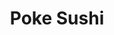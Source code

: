 ---
layout: place
title: "Poke Sushi"
permalink: /new-york/brooklyn/poke-sushi.html
stateAbbr: NY
stateName: New York
cityName: Brooklyn
seo:
  name: "Poke Sushi"
  type: Restaurant
  links: http://diypokesushi.com/
description: "Looking for sushi in Brooklyn, New York? Check out Poke Sushi for a delightful Japanese dining experience. Enjoy a variety of sushi and other dishes in a wel..."
place_id: ChIJ_8973oREwokR_EfLjyx_NAQ
photos:
  - name: >-
      places/ChIJ_8973oREwokR_EfLjyx_NAQ/photos/AeeoHcINKhB0GTv3t29PjFOtGPMLM_Kf5otFo7lKK-QsOS8AUGvbrYp8CfKI2SZF7AOmiaBF5EvOUAzl4gDHeocGrBPgVhdSnL2LUD5VYV1WLThtdWfU-qIRKcQIwMSaZcp6a1On9snuWwvkdwoTSMaceRazAay4DFNCZ_bFfoVyTIsUJXO6nVgOrCpAaxMQ0FOrmOk9i3x0xYgryh3VH4n-Wk4aR0oxrVNfA6hhQJnyovYl28cAMjaI3my94vRw2nRXeLr8q_N7SAUfT72uTONAFmqwMrDsObs2R6Qb7CtVIEx611sqL0Gct2N13kvleZHsyFcYacbBkyabT3WZS2I9cDSc_VxkvWuCUVxTgZsrzNzoh8ueJ6cf5UfvGdYbMxsy_hos5AoAf6D_43wLjg-dGprwfjG0DdjIV_FWa9H4vd4SxQ
    widthPx: 4032
    heightPx: 3024
    authorAttributions:
      - displayName: Lesley Chen
        uri: https://maps.google.com/maps/contrib/117655160374285757905
        photoUri: >-
          https://lh3.googleusercontent.com/a-/ALV-UjUgvRX_k5710YKJbrm3RZy1IcuGbu7rvYLbG24P18MDa0hLPb84=s100-p-k-no-mo
    flagContentUri: >-
      https://www.google.com/local/imagery/report/?cb_client=maps_api_places.places_api&image_key=!1e10!2sCIHM0ogKEICAgIDBrZKMJw&hl=en-US
    googleMapsUri: >-
      https://www.google.com/maps/place//data=!3m4!1e2!3m2!1sCIHM0ogKEICAgIDBrZKMJw!2e10!4m2!3m1!1s0x89c24484de7bcfff:0x4347f2c8fcb47fc
  - name: >-
      places/ChIJ_8973oREwokR_EfLjyx_NAQ/photos/AeeoHcKo2ipOe0mWnsNM5wHno4vm2W6WRVW8qGvwGlqJ9kdwW1GaMNnxiKXg0WwkTC8NwnxpCnUgXFZJoLUBTzg4M6BaTAowVKkuKRq04Gg8D-ydrSRlAUvFqDL8jccLB_7qGxfJO88Aru0bGutt4sQJ_m2GMIu7Y3cLDMR0o9WhPkxUE6yTDIVS9YYgPxCzSC48lDpigUA_6-gZvVNV1aHgCd9hJTdTIYwwVQkszUx12Qgd0lORMDhB_D9hT9-It0qDBTv33J8lW9pOWcp_Tvyk377JYELDUq9X4Z3n6gvPSTvBTuRAHIRayBdjAbODYHEjRIKPe7q0K3XjKg9R6QY6FqVVYRv8M9HGskHmvk8CwKsxSAtDJGT_VKFej3DTi6lsoNxmrTZMK6QWj-TKoMJFkbPw5C17D1nAwZGJJ8H-VoBRMIxj
    widthPx: 1024
    heightPx: 682
    authorAttributions:
      - displayName: andy wu
        uri: https://maps.google.com/maps/contrib/115303994210886430124
        photoUri: >-
          https://lh3.googleusercontent.com/a/ACg8ocJUMcu7kqKjEjnjxtLzlZLDJZ9uvgP3P2a99h2I-tZx3Irnlg=s100-p-k-no-mo
    flagContentUri: >-
      https://www.google.com/local/imagery/report/?cb_client=maps_api_places.places_api&image_key=!1e10!2sCIHM0ogKEICAgIDU9YXqyQE&hl=en-US
    googleMapsUri: >-
      https://www.google.com/maps/place//data=!3m4!1e2!3m2!1sCIHM0ogKEICAgIDU9YXqyQE!2e10!4m2!3m1!1s0x89c24484de7bcfff:0x4347f2c8fcb47fc
  - name: >-
      places/ChIJ_8973oREwokR_EfLjyx_NAQ/photos/AeeoHcJZrj9TYl0KuZ5Z648i8N4Yjz2Gcv6pUO2kIRGGL6ArQnmH0oHF4IaQ1pAK7r5Wsgx-QPetcxQ3svuDGCsJf0UKlvVghraACE_odUj2Q40oXijNR1TXvbjm8wJTkpLsrA6Z67GC1t6dSN6k_JrTf1bb0YdjvwYqR4n1QwguFU8HI6x5_EbGqMSI2wEN3vf2G5Z9tuix91GYCGYQW8JhgRGuRl4jMSBH1nHxFa6nsSbLOQeEQJ9hBL5rIVfWYbhIdozMFKQs4DcyX_rfA8vp5wmsDrSIdtEz7iTEIeCppfc-sa1P9Ue7PLZ_L2eOZJab_ynVbnh109ImBFRXrEDXyIZgeIVFBHZGcqoLcqtUwyddPiKCVUDi7uUcf9hw2HNW9EmXZY6zpu6CTnKGEWCfZPsRXXkRahFdnq0QksWgPolfv-1l
    widthPx: 3024
    heightPx: 4032
    authorAttributions:
      - displayName: Egor Shubin
        uri: https://maps.google.com/maps/contrib/104777533571041997988
        photoUri: >-
          https://lh3.googleusercontent.com/a/ACg8ocJ81Q-wtkSFOoX2jVTWyWE35IAAu8dF4DcS2JD10Fr43ZGa-w=s100-p-k-no-mo
    flagContentUri: >-
      https://www.google.com/local/imagery/report/?cb_client=maps_api_places.places_api&image_key=!1e10!2sCIHM0ogKEICAgIC9nuLf8wE&hl=en-US
    googleMapsUri: >-
      https://www.google.com/maps/place//data=!3m4!1e2!3m2!1sCIHM0ogKEICAgIC9nuLf8wE!2e10!4m2!3m1!1s0x89c24484de7bcfff:0x4347f2c8fcb47fc
  - name: >-
      places/ChIJ_8973oREwokR_EfLjyx_NAQ/photos/AeeoHcJ6__kivoDF3ZqstAcpyG4cxJAJMFR84goH-hzA_VXcbBZgjzySHnobdMSo3LMFcZYS4ttDpigIw0AaeEAISrTN8Y5sl6mWJ8tEZ1R5kToeR5SjgGv0YHzYiv0dvJMamy0hexsviOGUTsRl6gSXlm9nT9fYxeIifKP9f2IeBZZ5Xn7jS-96gW-VynZ2IwD8jtDq-I_IhABtkh8Rr6QjoYBKMvjDF53E4zugC1ptbEWUmRGPvO0WDVa31TSwhNlJPfMCsYW3-S5mFI4ttXB7sXF9EmDoMEiFhbKdd2ATHWWZuQp1BggD2QXBS9S4vg5o9oWkULM9lTP02B4hBL5v9IgmBn5H7B1B7pUafND-7KocUO40aNgYMPDfOPFycYXc1f98sJFgZfgf1xHeEllBqMQ46FhpHsaHX17WFsqCgEI3OA
    widthPx: 3024
    heightPx: 3024
    authorAttributions:
      - displayName: Viviana G.
        uri: https://maps.google.com/maps/contrib/115153598615609816284
        photoUri: >-
          https://lh3.googleusercontent.com/a-/ALV-UjVMBN92haJf3ZhqM4z5n6N9pLTH7b9hMQI3cBwRCDEyMvzt7wvaug=s100-p-k-no-mo
    flagContentUri: >-
      https://www.google.com/local/imagery/report/?cb_client=maps_api_places.places_api&image_key=!1e10!2sCIHM0ogKEICAgICz_4a8eA&hl=en-US
    googleMapsUri: >-
      https://www.google.com/maps/place//data=!3m4!1e2!3m2!1sCIHM0ogKEICAgICz_4a8eA!2e10!4m2!3m1!1s0x89c24484de7bcfff:0x4347f2c8fcb47fc
  - name: >-
      places/ChIJ_8973oREwokR_EfLjyx_NAQ/photos/AeeoHcJvXDUb1bDxFyPElkiGVdIwoouhUt-RMPkvfgN715H_9yjqDtciBAjVqcN_NZGs4vAAwQi_O_dJkM5PwO5ThNnlp6uaZxXNDUIotr1G3A9tKIMnZDYJ8W7PaTxTzC8F8K7jzWUqyW3bI8JFQsDVwVCr9DtiO7fW753M6XnSHemBwvYaTwaUluZ7ZVQP8wkqS3UcabEYRWcqvF7leopvJLSD8ZpS2cfWZ70qE5ymTXriXtK3h2GBOINW5rmD71y0NLbURSuS8mrbZldTIzfTvFqR-A05J1FUDZlGhfN1MDi9v9l5CMZcUsGjtAt1w1_gE4lajDRIphznEPHOEuhPmtWCXAtiEbK4rERNR_oOZzL8Qlrek33SaOsc9bcMi0le1NEIHf987VKwIoq6EKGqbqmrm6wj6snN4ouRH18MRXgy49MH
    widthPx: 3024
    heightPx: 4032
    authorAttributions:
      - displayName: Eli Sss
        uri: https://maps.google.com/maps/contrib/105433751943127024987
        photoUri: >-
          https://lh3.googleusercontent.com/a/ACg8ocJtf66P7yClIV3MSXw9jgzAl87YBH6cWFs170mpECew4NXzEg=s100-p-k-no-mo
    flagContentUri: >-
      https://www.google.com/local/imagery/report/?cb_client=maps_api_places.places_api&image_key=!1e10!2sCIHM0ogKEICAgICmuN6w9gE&hl=en-US
    googleMapsUri: >-
      https://www.google.com/maps/place//data=!3m4!1e2!3m2!1sCIHM0ogKEICAgICmuN6w9gE!2e10!4m2!3m1!1s0x89c24484de7bcfff:0x4347f2c8fcb47fc
  - name: >-
      places/ChIJ_8973oREwokR_EfLjyx_NAQ/photos/AeeoHcLZ7EUfEyCL4-jihc4oabmSohVqolvAlYJ4g4iHdGRtSLgTdZrwjFmO5i7POz672PVR8SwbcMzurXOwnl8pJWNmpYS5K__uLmGxFuYNCC57FOJnzC1BD8vmgntdjE8nsK3UHthirhL8ylC_cpkBC58cIwTuOmK8NjlcE_vPGeqS-LkoN5yAbvIjYj2Ia3zBXD6HQzs76MdKfDU-gdm0h19E5W9r9MWgNRl-85kyN2AgW7cku_73-5zXGCBWNbj5ZN2FopOlb12UP8Qtkm2fk4T29-dPoIhODaqzBDHFciA7RC7HmwVjDiuzXrahSnZpJn4sA-pZ-4xrsCGw9fvwN6zELZ3masqQKVb-gVHBlu2FGVjY-3vbQUQen0ufFtvbWn-4Mj912Q8Pw6_VxzfHk_TCciN0LN-IEOdAvVN5RHoeektn
    widthPx: 1242
    heightPx: 1030
    authorAttributions:
      - displayName: Lesley Chen
        uri: https://maps.google.com/maps/contrib/117655160374285757905
        photoUri: >-
          https://lh3.googleusercontent.com/a-/ALV-UjUgvRX_k5710YKJbrm3RZy1IcuGbu7rvYLbG24P18MDa0hLPb84=s100-p-k-no-mo
    flagContentUri: >-
      https://www.google.com/local/imagery/report/?cb_client=maps_api_places.places_api&image_key=!1e10!2sCIHM0ogKEICAgIDBrZKM5wE&hl=en-US
    googleMapsUri: >-
      https://www.google.com/maps/place//data=!3m4!1e2!3m2!1sCIHM0ogKEICAgIDBrZKM5wE!2e10!4m2!3m1!1s0x89c24484de7bcfff:0x4347f2c8fcb47fc
  - name: >-
      places/ChIJ_8973oREwokR_EfLjyx_NAQ/photos/AeeoHcJ3-kae5l_F45rOlZag4odlTaNRxce2--8ARrgPcDN_aQYavwFnS1ZRJWW6Q1wxsdebTOOb-WI7xuGbr9m3_MY4boAMDo7tZzbYDLQpvhRZTxujtKJFtPZ4WHuFis0OCXBuc7Fuavf3fxtLwHp6LQL6HSw-EwyJoSA3FI1aXVNm8ibwd41TIA4vm5abN9cHFSJ_9fkNv8S-iEGLVYs7Stf7aOZExT_zgIBGwBob1ROkBjE02cxaFp19XBSkt4jWI87y31HocfTQaGRv_V5SjcL7B-bb-6pmzr05YpXatVmeVEmAuoBrHSrkcwnsjaNhwmRdtDM1iriNL66JdCGPhBOHI3BDm7_LvqVaF-iujNss05YEZsrUGSMXbjNnHPcrU3llAflmknhefWL11wK9GE9pHsTfhz82uufDXsY2G_mhTQY
    widthPx: 1024
    heightPx: 682
    authorAttributions:
      - displayName: andy wu
        uri: https://maps.google.com/maps/contrib/115303994210886430124
        photoUri: >-
          https://lh3.googleusercontent.com/a/ACg8ocJUMcu7kqKjEjnjxtLzlZLDJZ9uvgP3P2a99h2I-tZx3Irnlg=s100-p-k-no-mo
    flagContentUri: >-
      https://www.google.com/local/imagery/report/?cb_client=maps_api_places.places_api&image_key=!1e10!2sCIHM0ogKEICAgIDU9cXL5wE&hl=en-US
    googleMapsUri: >-
      https://www.google.com/maps/place//data=!3m4!1e2!3m2!1sCIHM0ogKEICAgIDU9cXL5wE!2e10!4m2!3m1!1s0x89c24484de7bcfff:0x4347f2c8fcb47fc
  - name: >-
      places/ChIJ_8973oREwokR_EfLjyx_NAQ/photos/AeeoHcJaEUT6E2C30Mhd4-D7onrQitFGWCLw21ELa1EsLtDw6PyHkyDJBCN9GwUcEXSfjyqAgOhKgSAmKtl_-WsgpIX7zTZ-0ZUPTJ9dyHa4hBd1FRUUZiIeHAYcbfRc6X6oNkSaZ9QGAErRmTWoJwtq6ood437gjPv1Nog1PoGE7CLZ-GyY8qcD3CAWA879iLWR6OTcD1zLiFNMgjBZ8veoPrpt2ao2lhrygpU44iwFQGL8itBHCcF5yLJpq6LCSjIaq-JUPAI3Oo-MMth8pr8rD0XQVHqEkOlooiGp_tMt1Kj8KLq33S9PpM8BBBSiNOvZsR26Sa8NT78hHs4cuKKSC8I0b8YXlHhCJFGZQiB20zqZ4qTCg7XAZo3z_JLTe3er6LFbJY8amZriatYupYcwFQ1JyGe4xpwCT45xht77t0Y8nch9
    widthPx: 1024
    heightPx: 682
    authorAttributions:
      - displayName: andy wu
        uri: https://maps.google.com/maps/contrib/115303994210886430124
        photoUri: >-
          https://lh3.googleusercontent.com/a/ACg8ocJUMcu7kqKjEjnjxtLzlZLDJZ9uvgP3P2a99h2I-tZx3Irnlg=s100-p-k-no-mo
    flagContentUri: >-
      https://www.google.com/local/imagery/report/?cb_client=maps_api_places.places_api&image_key=!1e10!2sCIHM0ogKEICAgIDU9fmu5AE&hl=en-US
    googleMapsUri: >-
      https://www.google.com/maps/place//data=!3m4!1e2!3m2!1sCIHM0ogKEICAgIDU9fmu5AE!2e10!4m2!3m1!1s0x89c24484de7bcfff:0x4347f2c8fcb47fc
  - name: >-
      places/ChIJ_8973oREwokR_EfLjyx_NAQ/photos/AeeoHcLtphv8igP52CH7j-OimJvmFmkTwdi_Hl4woO3-Lr96bWDCSlfTKRQFj8RfaFjKvGFYliDwuNkAa6UMk-GoIUVgYkwFeN7_CHnusIY4BxO5VExC0wuG8zjcocbenS6SpymAnJ6nNDzEQU4QZ7eu486EtQh418kACUEwYXhvPQiAQ6VH8pg0umCVSqijcrcu-CB0F4XCqKirQuH9uGQqNZ1CaS_io-ZnSWsZGga7zlIqJTEj98ayfpOAeroGYDISJjETGjtcE8c0VOnNGjumr51GztzXQ_PaYkdklInMw4TOVnt2YMiu_6rdxSB0_L0m5Gcti_kzlC5OsWzHNoGBF5yMFbXKMSOFGaTEIeYj9yZaSL4r9oXWFNs_VnLAbVwI-fyClEoUCQWG5_htpxCFeTHvJ2ulS_j_0CERxmyqyLgXYGiH
    widthPx: 1024
    heightPx: 682
    authorAttributions:
      - displayName: andy wu
        uri: https://maps.google.com/maps/contrib/115303994210886430124
        photoUri: >-
          https://lh3.googleusercontent.com/a/ACg8ocJUMcu7kqKjEjnjxtLzlZLDJZ9uvgP3P2a99h2I-tZx3Irnlg=s100-p-k-no-mo
    flagContentUri: >-
      https://www.google.com/local/imagery/report/?cb_client=maps_api_places.places_api&image_key=!1e10!2sCIHM0ogKEICAgIDU9fnv1wE&hl=en-US
    googleMapsUri: >-
      https://www.google.com/maps/place//data=!3m4!1e2!3m2!1sCIHM0ogKEICAgIDU9fnv1wE!2e10!4m2!3m1!1s0x89c24484de7bcfff:0x4347f2c8fcb47fc
  - name: >-
      places/ChIJ_8973oREwokR_EfLjyx_NAQ/photos/AeeoHcK-nfcV4J5Z6gQ3xlpbPD6aZXEs3QHfvGz_QyyDpQeUv4EEEGi4n0I_EsrzB5mHuVYR0MMxlkPa6mgsNgOACb9PWTkHU0MYaFDjUmzyVMUB2LVJjzhIwN3IZgFh2oRblq5OE-hmNSKbwDidmZUeB883BGtCpREE_BS1jtYzWvboj_KDNIF2kx42RIb6Id0R0maBfnzHMd4XLI_ZfE9HFx7PjGdVViL93l8NIjJFHtd7_Vf_QiHNDOj-VemeAbFdmFcroqbDfEhbKcdbE9pq4BHwOK28AYapVkMGWlOEIACvGMJ64FVVNgugLCsdjljh3wFdVOx__TM0cYErGSnf-j3XJnabFgLz1CATTDqhOA3lvAUK_Go4tTohjifV1jXCIHPDnf7X97qCmEN3KSHu1-l0sZKG1aP6Gt69cTrJ3ALDPw
    widthPx: 1080
    heightPx: 1440
    authorAttributions:
      - displayName: andy wu
        uri: https://maps.google.com/maps/contrib/115303994210886430124
        photoUri: >-
          https://lh3.googleusercontent.com/a/ACg8ocJUMcu7kqKjEjnjxtLzlZLDJZ9uvgP3P2a99h2I-tZx3Irnlg=s100-p-k-no-mo
    flagContentUri: >-
      https://www.google.com/local/imagery/report/?cb_client=maps_api_places.places_api&image_key=!1e10!2sCIHM0ogKEICAgIDU9fn4TQ&hl=en-US
    googleMapsUri: >-
      https://www.google.com/maps/place//data=!3m4!1e2!3m2!1sCIHM0ogKEICAgIDU9fn4TQ!2e10!4m2!3m1!1s0x89c24484de7bcfff:0x4347f2c8fcb47fc
address: 2706 Avenue U, Brooklyn, NY 11229, USA
street: 2706 Avenue U
city: Brooklyn
state: NY
zip: '11229'
country: USA
neighborhood: Sheepshead Bay
latitude: '40.599971'
longitude: '-73.944409'
accessibility_options:
  wheelchairAccessibleEntrance: true
  wheelchairAccessibleSeating: true
business_status: OPERATIONAL
name: Poke Sushi
google_maps_links:
  directionsUri: >-
    https://www.google.com/maps/dir//''/data=!4m7!4m6!1m1!4e2!1m2!1m1!1s0x89c24484de7bcfff:0x4347f2c8fcb47fc!3e0
  placeUri: https://maps.google.com/?cid=303006904308418556
  writeAReviewUri: >-
    https://www.google.com/maps/place//data=!4m3!3m2!1s0x89c24484de7bcfff:0x4347f2c8fcb47fc!12e1
  reviewsUri: >-
    https://www.google.com/maps/place//data=!4m4!3m3!1s0x89c24484de7bcfff:0x4347f2c8fcb47fc!9m1!1b1
  photosUri: >-
    https://www.google.com/maps/place//data=!4m3!3m2!1s0x89c24484de7bcfff:0x4347f2c8fcb47fc!10e5
primary_type: Japanese Restaurant
opening_hours:
  regular: null
  current: null
secondary_opening_hours:
  regular:
    weekdayDescriptions: null
    type: null
  current:
    weekdayDescriptions: null
    type: null
phone: (718) 616-0028
price_level: PRICE_LEVEL_INEXPENSIVE
price_range: $10 &ndash; $20
rating: '4.0'
rating_count: 200
website: http://diypokesushi.com/
reviews: null
parking_options: null
payment_options: null
allow_dogs: null
curbside_pickup: null
delivery: null
dine_in: null
good_for_children: null
good_for_groups: null
good_for_sports: null
live_music: null
menu_for_children: null
outdoor_seating: null
reservable: null
restroom: null
serves_beer: null
serves_breakfast: null
serves_brunch: null
serves_cocktails: null
serves_coffee: null
serves_dinner: null
serves_dessert: null
serves_lunch: null
serves_vegetarian_food: null
serves_wine: null
takeout: null
summary: null

---